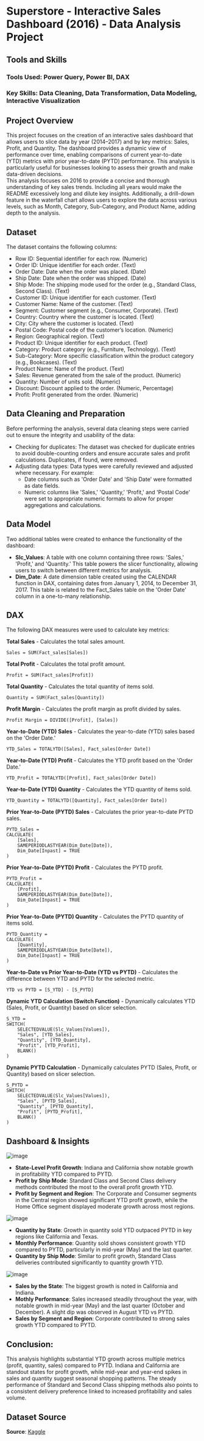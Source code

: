 # Superstore - Interactive Sales Dashboard (2016) - Data Analysis Project
## Tools and Skills
### Tools Used: Power Query, Power BI, DAX
### Key Skills: Data Cleaning, Data Transformation, Data Modeling, Interactive Visualization
## Project Overview
This project focuses on the creation of an interactive sales dashboard that allows users to slice data by year (2014–2017) and by key metrics: Sales, Profit, and Quantity. The dashboard provides a dynamic view of performance over time, enabling comparisons of current year-to-date (YTD) metrics with prior year-to-date (PYTD) performance. This analysis is particularly useful for businesses looking to assess their growth and make data-driven decisions.   
This analysis focuses on 2016 to provide a concise and thorough understanding of key sales trends. Including all years would make the README excessively long and dilute key insights. Additionally, a drill-down feature in the waterfall chart allows users to explore the data across various levels, such as Month, Category, Sub-Category, and Product Name, adding depth to the analysis.

## Dataset
The dataset contains the following columns:

- Row ID: Sequential identifier for each row. (Numeric)
- Order ID: Unique identifier for each order. (Text)
- Order Date: Date when the order was placed. (Date)
- Ship Date: Date when the order was shipped. (Date)
- Ship Mode: The shipping mode used for the order (e.g., Standard Class, Second Class). (Text)
- Customer ID: Unique identifier for each customer. (Text)
- Customer Name: Name of the customer. (Text)
- Segment: Customer segment (e.g., Consumer, Corporate). (Text)
- Country: Country where the customer is located. (Text)
- City: City where the customer is located. (Text)
- Postal Code: Postal code of the customer’s location. (Numeric)
- Region: Geographical region. (Text)
- Product ID: Unique identifier for each product. (Text)
- Category: Product category (e.g., Furniture, Technology). (Text)
- Sub-Category: More specific classification within the product category (e.g., Bookcases). (Text)
- Product Name: Name of the product. (Text)
- Sales: Revenue generated from the sale of the product. (Numeric)
- Quantity: Number of units sold. (Numeric)
- Discount: Discount applied to the order. (Numeric, Percentage)
- Profit: Profit generated from the order. (Numeric)

## Data Cleaning and Preparation
Before performing the analysis, several data cleaning steps were carried out to ensure the integrity and usability of the data:

- Checking for duplicates: The dataset was checked for duplicate entries to avoid double-counting orders and ensure accurate sales and profit calculations. Duplicates, if found, were removed.
- Adjusting data types: Data types were carefully reviewed and adjusted where necessary. For example:
  - Date columns such as 'Order Date' and 'Ship Date' were formatted as date fields.
  - Numeric columns like 'Sales,' 'Quantity,' 'Profit,' and 'Postal Code' were set to appropriate numeric formats to allow for proper aggregations and calculations.


## Data Model
Two additional tables were created to enhance the functionality of the dashboard:

- **Slc_Values**: A table with one column containing three rows: 'Sales,' 'Profit,' and 'Quantity.' This table powers the slicer functionality, allowing users to switch between different metrics for analysis.
- **Dim_Date**: A date dimension table created using the CALENDAR function in DAX, containing dates from January 1, 2014, to December 31, 2017. This table is related to the Fact_Sales table on the 'Order Date' column in a one-to-many relationship.

## DAX
The following DAX measures were used to calculate key metrics:

**Total Sales** - Calculates the total sales amount.
 ```
Sales = SUM(Fact_sales[Sales])
```
**Total Profit** - Calculates the total profit amount.
```
Profit = SUM(Fact_sales[Profit])
```
**Total Quantity** - Calculates the total quantity of items sold.
```
Quantity = SUM(Fact_sales[Quantity])
```
**Profit Margin** - Calculates the profit margin as profit divided by sales.
```
Profit Margin = DIVIDE([Profit], [Sales])
```
**Year-to-Date (YTD) Sales** - Calculates the year-to-date (YTD) sales based on the 'Order Date.'
```
YTD_Sales = TOTALYTD([Sales], Fact_sales[Order Date])
```
**Year-to-Date (YTD) Profit** - Calculates the YTD profit based on the 'Order Date.'
```
YTD_Profit = TOTALYTD([Profit], Fact_sales[Order Date])
```
**Year-to-Date (YTD) Quantity** - Calculates the YTD quantity of items sold.
```
YTD_Quantity = TOTALYTD([Quantity], Fact_sales[Order Date])
```
**Prior Year-to-Date (PYTD) Sales** - Calculates the prior year-to-date PYTD sales.
```
PYTD_Sales = 
CALCULATE(
    [Sales],
    SAMEPERIODLASTYEAR(Dim_Date[Date]),
    Dim_Date[Inpast] = TRUE
)
```
**Prior Year-to-Date (PYTD) Profit** - Calculates the PYTD profit.
```
PYTD_Profit = 
CALCULATE(
    [Profit],
    SAMEPERIODLASTYEAR(Dim_Date[Date]),
    Dim_Date[Inpast] = TRUE
)
```
**Prior Year-to-Date (PYTD) Quantity** - Calculates the PYTD quantity of items sold.
```
PYTD_Quantity = 
CALCULATE(
    [Quantity],
    SAMEPERIODLASTYEAR(Dim_Date[Date]),
    Dim_Date[Inpast] = TRUE
)
```
**Year-to-Date vs Prior Year-to-Date (YTD vs PYTD)** - Calculates the difference between YTD and PYTD for the selected metric.
```
YTD vs PYTD = [S_YTD] - [S_PYTD]
```
**Dynamic YTD Calculation (Switch Function)** - Dynamically calculates YTD (Sales, Profit, or Quantity) based on slicer selection.
```
S_YTD = 
SWITCH(
    SELECTEDVALUE(Slc_Values[Values]),
    "Sales", [YTD_Sales],
    "Quantity", [YTD_Quantity],
    "Profit", [YTD_Profit],
    BLANK()
)
```
**Dynamic PYTD Calculation** - Dynamically calculates PYTD (Sales, Profit, or Quantity) based on slicer selection.
```
S_PYTD = 
SWITCH(
    SELECTEDVALUE(Slc_Values[Values]),
    "Sales", [PYTD_Sales],
    "Quantity", [PYTD_Quantity],
    "Profit", [PYTD_Profit],
    BLANK()
)
```

## Dashboard & Insights

![image](https://github.com/user-attachments/assets/e85af486-5321-4a0a-8063-faf8534ca5fe)
- **State-Level Profit Growth**: Indiana and California show notable growth in profitability YTD compared to PYTD.
- **Profit by Ship Mode**: Standard Class and Second Class delivery methods contributed the most to the overall profit growth YTD.
- **Profit by Segment and Region**: The Corporate and Consumer segments in the Central region showed significant YTD profit growth, while the Home Office segment displayed moderate growth across most regions.

![image](https://github.com/user-attachments/assets/74325af7-bc4b-4ea0-a9cb-99eb5d399e14)
- **Quantity by State**: Growth in quantity sold YTD outpaced PYTD in key regions like California and Texas.
- **Monthly Performance**: Quantity sold shows consistent growth YTD compared to PYTD, particularly in mid-year (May) and the last quarter.
- **Quantity by Ship Mode**: Similar to profit growth, Standard Class deliveries contributed significantly to quantity growth YTD.

![image](https://github.com/user-attachments/assets/f7e35a67-a15e-4e7e-9bce-9ec72203ba47)
- **Sales by the State**: The biggest growth is noted in California and Indiana.
- **Mothly Performance**: Sales increased steadily throughout the year, with notable growth in mid-year (May) and the last quarter (October and December). A slight dip was observed in August YTD vs PYTD.
- **Sales by Segment and Region**: Corporate contributed to strong sales growth YTD compared to PYTD.

## Conclusion:
This analysis highlights substantial YTD growth across multiple metrics (profit, quantity, sales) compared to PYTD. Indiana and California are standout states for profit growth, while mid-year and year-end spikes in sales and quantity suggest seasonal shopping patterns. The steady performance of Standard and Second Class shipping methods also points to a consistent delivery preference linked to increased profitability and sales volume.    
## Dataset Source
**Source**: [Kaggle](https://www.kaggle.com/datasets/vivek468/superstore-dataset-final)
